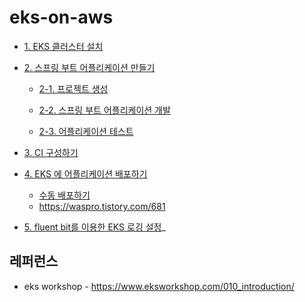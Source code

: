 # eks-on-aws

* [1. EKS 클러스터 설치](https://github.com/gnosia93/container-on-aws/blob/main/tutorial/eks-cluster-launch.md)

* [2. 스프링 부트 어플리케이션 만들기]()

  * [2-1. 프로젝트 생성](https://github.com/gnosia93/eks-on-aws/blob/main/tutorial/springboot-shop.md)

  * [2-2. 스프링 부트 어플리케이션 개발](https://github.com/gnosia93/eks-on-aws/blob/main/tutorial/springboot-devel.md)
 
  * [2-3. 어플리케이션 테스트](https://github.com/gnosia93/eks-on-aws/blob/main/tutorial/springboot-postman.md)
  
* [3. CI 구성하기](https://github.com/gnosia93/eks-on-aws/blob/main/tutorial/eks-codepipe-line.md)

* [4. EKS 에 어플리케이션 배포하기]()
  - [수동 배포하기](https://github.com/gnosia93/eks-on-aws/blob/main/tutorial/eks-manual-deploy.md)
  - https://waspro.tistory.com/681
 
* [5. fluent bit를 이용한 EKS 로깅 설정](https://github.com/gnosia93/eks-on-aws/blob/main/tutorial/eks-logging.md)_


## 레퍼런스 ##

* eks workshop - https://www.eksworkshop.com/010_introduction/

